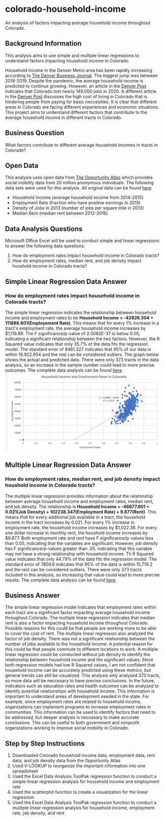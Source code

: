 # colorado-household-income
An analysis of factors impacting average household income throughout Colorado.
## Background Information
This analysis aims to use simple and multiple linear regressions to understand factors impacting household income in Colorado. 

Household income in the Denver Metro area has been rapidly increasing according to [The Denver Business Journal](https://www.bizjournals.com/denver/news/2020/12/24/denvers-average-income-keeps-growing.html). The biggest jump was between 2018-2019. Despite the pandemic, the average household income is predicted to continue growing. However, an article in the [Denver Post](https://www.denverpost.com/2020/12/07/colorado-may-not-recover-jobs-lost-this-year-until-2023-c-u-forecasters-predict/) indicates that Colorado lost nearly 149,000 jobs in 2020. A different article in the [Denver Post](https://www.denverpost.com/2018/01/05/forget-middle-class-in-denver-it-takes-63000-a-year-for-a-family-to-just-subsist/) discusses the high cost of living in Colorado that is hindering people from paying for basic neccesities. It is clear that different areas in Colorado are facing different experiences and economic situations. This project aims to understand different factors that contribute to the average household income in different tracts in Colorado.

## Business Question
What factors contribute to different average household incomes in tracts in Colorado?

## Open Data
This analysis uses open data from [The Opportunity Atlas](https://opportunityatlas.org) which provides social mobility data from 20 million anonymous individuals. 
The following data sets were used for this analysis. All original data can be found [here](https://github.com/cshah13/colorado-household-income/blob/main/Original%20Data.xlsx)
- Household Income (average household income from 2014-2015)
- Employment Rate (fraction who have positive earnings in 2015)
- Density of Jobs in 2013 (number of jobs per square mile in 2013)
- Median Rent (median rent between 2012-2016)

## Data Analysis Questions
Microsoft Office Excel will be used to conduct simple and linear regressions to answer the following data questions:
1. How do employment rates impact household income in Colorado tracts?
2. How do employment rates, median rent, and job density impact houshold income in Colorado tracts?

## Simple Linear Regression Data Answer
### How do employment rates impact household income in Colorado tracts?
The simple linear regression indicates the relationship between household income and employment rates to be __Household Income = -42826.304 + 111888.601(Employement Rate)__. This means that for every 1% increase in a tract's employment rate, the average household income increases by $1,118.89. The F significance/p-value of 2.0082E-37 is below 0.05, indicating a significant relationship between the two factors. However, the R Squared value indicates that only 35.7% of the data fits the regression model. The standard error of 8461.327 indicates that 95% of our data is within 16,922.654 and the rest can be considered outliers. The graph below shows the actual and predicted data. There were only 373 tracts in the data analysis, so an increase in the sample number could lead to more precise outcomes. The complete data analysis can be found [here](https://github.com/cshah13/colorado-household-income/blob/main/Data%20Analysis.xlsx).
![alttext](https://github.com/cshah13/colorado-household-income/blob/main/Simple%20Linear%20Regression%20Graph.png)

## Multiple Linear Regression Data Answer
### How do employment rates, median rent, and job density impact houshold income in Colorado tracts?
The multiple linear regression provides information about the relatonship between average household income and employment rates, median rent, and job density. The relationship is __Household Income = -46877.601 + 0.021(Job Density) + 102238.347(Employment Rate) + 9.877(Rent)__. This means that for every additional job available in a tract, the household income in the tract increases by 0.021. For every 1% increase in employment rate, the household income increases by $1,022.38. For every one dollar increase in monthly rent, the houshold income increases by $9.877. Both employment rate and rent have F significance/p-values less than 0.05, indicating that the variables are significant. However, job density has F significance/p-values greater than .05, indicating that this variable may not have a strong relationship with household income. Th R Squared value indicates that only 44.79% of the data fits the regression model. The standard error of 7859.6 indicates that 95% of the data is within 15,719.2 and the rest can be considered outliers. There were only 373 tracts included in this analysis, so increasing that value could lead to more precise results. The complete data analysis can be found [here](https://github.com/cshah13/colorado-household-income/blob/main/Data%20Analysis.xlsx).

## Business Answer
The simple linear regression model indicates that employment rates within each tract are a significant factor impacting average household income throughout Colorado. The multiple linear regression indicates that median rent is also a factor impacting household income throughout Colorado. Possible reasons for this could be that people are working more to be able to cover the cost of rent. The multiple linear regression also analyzed the factor of job density. There was not a significant relationship between the number of jobs available to the household income. A potential reason for this could be that people commute to different locations to work. A multiple linear regression could be conducted without job density to identify the relationship between household income and the significant values. Since both regression models had low R Squared values, I am not confident that household income can be accurately predicted using these metrics, but general trends can still be visualized. This analysis only analyzed 373 tracts, so more data will be neccesary to have precise conclusions. In the future, indicators such as education rates and health outcomes can be analyzed to identify potential relationships with household income. This information is important to understand areas of development needed in the state. For example, since employment rates are related to household income, organizations can implement programs to increase employment rates in communities. This information can be used to identify factors that need to be addressed, but deeper analysis is neccesary to make accurate conclusions. This can be useful to both government and nonprofit organizations working to improve social mobility in Colorado.

## Step by Step Instructions
1. Downloaded Colorado household income data, employment data, rent data, and job density data from the Opportunity Atlas
2. Used V-LOOKUP to reorganize the important information into one spreadsheet
3. Used the Excel Data Analysis ToolPak regression function to conduct a simple linear regression analysis for household income and employment rate
4. Used the scatterplot function to create a visualization for the linear regression
5. Used the Excel Data Analysis ToolPak regression function to conduct a mulitple linear regression analysis for household income, employment rate, job density, and rent

